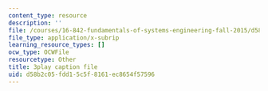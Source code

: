 ```yaml
---
content_type: resource
description: ''
file: /courses/16-842-fundamentals-of-systems-engineering-fall-2015/d58b2c05fdd15c5f8161ec8654f57596_3_vcJ6l7b8Y.vtt
file_type: application/x-subrip
learning_resource_types: []
ocw_type: OCWFile
resourcetype: Other
title: 3play caption file
uid: d58b2c05-fdd1-5c5f-8161-ec8654f57596
---
```

